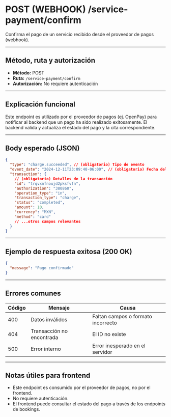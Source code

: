 # POST (WEBHOOK) /service-payment/confirm

Confirma el pago de un servicio recibido desde el proveedor de pagos (webhook).

---

## Método, ruta y autorización

- **Método:** POST
- **Ruta:** `/service-payment/confirm`
- **Autorización:** No requiere autenticación

---

## Explicación funcional

Este endpoint es utilizado por el proveedor de pagos (ej. OpenPay) para notificar al backend que un pago ha sido realizado exitosamente. El backend valida y actualiza el estado del pago y la cita correspondiente.

---

## Body esperado (JSON)

```json
{
  "type": "charge.succeeded", // (obligatorio) Tipo de evento
  "event_date": "2024-12-11T23:09:40-06:00", // (obligatorio) Fecha del evento
  "transaction": {
    // (obligatorio) Detalles de la transacción
    "id": "trqvxnfnoujd2pksfvfn",
    "authorization": "380860",
    "operation_type": "in",
    "transaction_type": "charge",
    "status": "completed",
    "amount": 10,
    "currency": "MXN",
    "method": "card"
    // ...otros campos relevantes
  }
}
```

---

## Ejemplo de respuesta exitosa (200 OK)

```json
{
  "message": "Pago confirmado"
}
```

---

## Errores comunes

| Código | Mensaje                   | Causa                              |
| ------ | ------------------------- | ---------------------------------- |
| 400    | Datos inválidos           | Faltan campos o formato incorrecto |
| 404    | Transacción no encontrada | El ID no existe                    |
| 500    | Error interno             | Error inesperado en el servidor    |

---

## Notas útiles para frontend

- Este endpoint es consumido por el proveedor de pagos, no por el frontend.
- No requiere autenticación.
- El frontend puede consultar el estado del pago a través de los endpoints de bookings.
